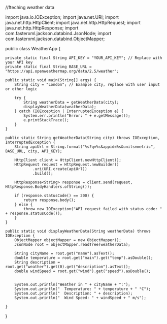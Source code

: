 //fteching weather data

import java.io.IOException;
import java.net.URI;
import java.net.http.HttpClient;
import java.net.http.HttpRequest;
import java.net.http.HttpResponse;
import com.fasterxml.jackson.databind.JsonNode;
import com.fasterxml.jackson.databind.ObjectMapper;

public class WeatherApp {

    private static final String API_KEY = "YOUR_API_KEY"; // Replace with your API key
    private static final String BASE_URL = "https://api.openweathermap.org/data/2.5/weather";

    public static void main(String[] args) {
        String city = "London"; // Example city, replace with user input or other logic

        try {
            String weatherData = getWeatherData(city);
            displayWeatherData(weatherData);
        } catch (IOException | InterruptedException e) {
            System.err.println("Error: " + e.getMessage());
            e.printStackTrace();
        }
    }

    public static String getWeatherData(String city) throws IOException, InterruptedException {
        String apiUrl = String.format("%s?q=%s&appid=%s&units=metric", BASE_URL, city, API_KEY);

        HttpClient client = HttpClient.newHttpClient();
        HttpRequest request = HttpRequest.newBuilder()
                .uri(URI.create(apiUrl))
                .build();

        HttpResponse<String> response = client.send(request, HttpResponse.BodyHandlers.ofString());

        if (response.statusCode() == 200) {
            return response.body();
        } else {
            throw new IOException("API request failed with status code: " + response.statusCode());
        }
    }

    public static void displayWeatherData(String weatherData) throws IOException {
        ObjectMapper objectMapper = new ObjectMapper();
        JsonNode root = objectMapper.readTree(weatherData);

        String cityName = root.get("name").asText();
        double temperature = root.get("main").get("temp").asDouble();
        String description = root.get("weather").get(0).get("description").asText();
        double windSpeed = root.get("wind").get("speed").asDouble();


        System.out.println("Weather in " + cityName + ":");
        System.out.println("  Temperature: " + temperature + " °C");
        System.out.println("  Description: " + description);
        System.out.println("  Wind Speed: " + windSpeed + " m/s");

    }
}
